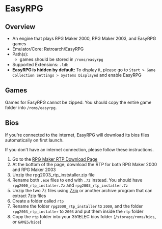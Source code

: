 # EasyRPG

## Overview

- An engine that plays RPG Maker 2000, RPG Maker 2003, and EasyRPG games
- Emulator/Core: Retroarch/EasyRPG
- Path(s): 
  - games should be stored in `/roms/easyrpg`
- Supported Extensions: `.ldb`
- **EasyRPG is hidden by default:** To display it, please go to `Start > Game Collection Settings > Systems Displayed` and enable EasyRPG

## Games

Games for EasyRPG cannot be zipped. You should copy the entire game folder into `/roms/easyrpg`.

## Bios

If you're connected to the internet, EasyRPG will download its bios files automatically on first launch.

If you don't have an internet connection, please follow these instructions.

1. Go to the [RPG Maker RTP Download Page](https://www.rpgmakerweb.com/run-time-package)
2. At the bottom of the page, download the RTP for both RPG Maker 2000 and RPG Maker 2003
3. Unzip the rpg2003_rtp_inststaller.zip file
4. Rename both `.exe` files to end with `.7z` instead. You should have `rpg2000_rtp_installer.7z` and `rpg2003_rtp_installer.7z`
5. Unzip the two 7z files using [7zip](https://www.7-zip.org/) or another archive program that can extract 7zip files
6. Create a folder called `rtp`
7. Rename the folder `rpg2000_rtp_installer` to `2000`, and the folder `rpg2003_rtp_installer` to `2003` and put them inside the `rtp` folder
8. Copy the `rtp` folder into your 351ELEC bios folder (`/storage/roms/bios`, or `GAMES/bios`)
